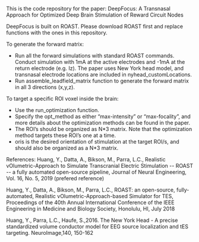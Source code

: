 This is the code repository for the paper: DeepFocus: A Transnasal Approach for Optimized Deep Brain Stimulation of Reward Circuit Nodes

DeepFocus is built on ROAST. Please download ROAST first and replace functions with the ones in this repository. 

To generate the forward matrix:
- Run all the forward simulations with standard ROAST commands. Conduct simulation with 1mA at the active electrodes and -1mA at the return electrode (e.g. Iz). The paper uses New York head model, and transnasal electrode locations are included in nyhead_customLocations.
- Run assemble_leadfield_matrix function to generate the forward matrix in all 3 directions (x,y,z).

To target a specific ROI voxel inside the brain:
- Use the run_optimization function.
- Specify the opt_method as either “max-intensity” or “max-focality”, and more details about the optimization methods can be found in the paper.
- The ROI’s should be organized as N*3 matrix. Note that the optimization method targets these ROI’s one at a time.
- oris is the desired orientation of stimulation at the target ROI/s, and should also be organized as a N*3 matrix.

References:
Huang, Y., Datta, A., Bikson, M., Parra, L.C., Realistic vOlumetric-Approach to Simulate Transcranial Electric Stimulation -- ROAST -- a fully automated open-source pipeline, Journal of Neural Engineering, Vol. 16, No. 5, 2019 (prefered reference)

Huang, Y., Datta, A., Bikson, M., Parra, L.C., ROAST: an open-source, fully-automated, Realistic vOlumetric-Approach-based Simulator for TES, Proceedings of the 40th Annual International Conference of the IEEE Engineering in Medicine and Biology Society, Honolulu, HI, July 2018

Huang, Y., Parra, L.C., Haufe, S.,2016. The New York Head - A precise standardized volume conductor model for EEG source localization and tES targeting. NeuroImage,140, 150-162
